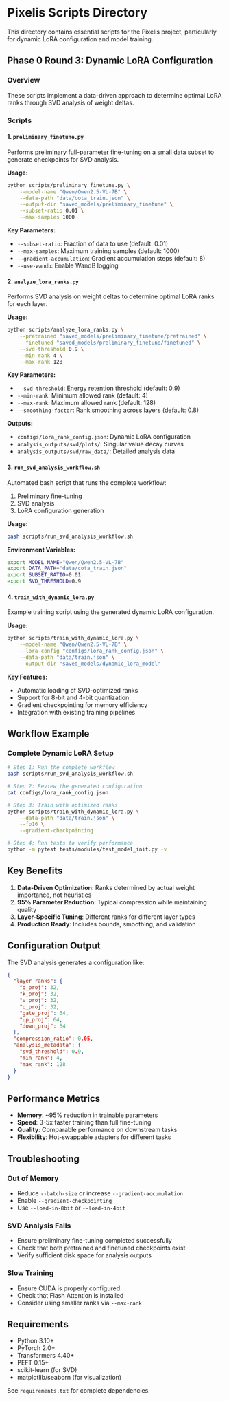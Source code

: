# Pixelis Scripts Directory

This directory contains essential scripts for the Pixelis project, particularly for dynamic LoRA configuration and model training.

## Phase 0 Round 3: Dynamic LoRA Configuration

### Overview
These scripts implement a data-driven approach to determine optimal LoRA ranks through SVD analysis of weight deltas.

### Scripts

#### 1. `preliminary_finetune.py`
Performs preliminary full-parameter fine-tuning on a small data subset to generate checkpoints for SVD analysis.

**Usage:**
```bash
python scripts/preliminary_finetune.py \
    --model-name "Qwen/Qwen2.5-VL-7B" \
    --data-path "data/cota_train.json" \
    --output-dir "saved_models/preliminary_finetune" \
    --subset-ratio 0.01 \
    --max-samples 1000
```

**Key Parameters:**
- `--subset-ratio`: Fraction of data to use (default: 0.01)
- `--max-samples`: Maximum training samples (default: 1000)
- `--gradient-accumulation`: Gradient accumulation steps (default: 8)
- `--use-wandb`: Enable WandB logging

#### 2. `analyze_lora_ranks.py`
Performs SVD analysis on weight deltas to determine optimal LoRA ranks for each layer.

**Usage:**
```bash
python scripts/analyze_lora_ranks.py \
    --pretrained "saved_models/preliminary_finetune/pretrained" \
    --finetuned "saved_models/preliminary_finetune/finetuned" \
    --svd-threshold 0.9 \
    --min-rank 4 \
    --max-rank 128
```

**Key Parameters:**
- `--svd-threshold`: Energy retention threshold (default: 0.9)
- `--min-rank`: Minimum allowed rank (default: 4)
- `--max-rank`: Maximum allowed rank (default: 128)
- `--smoothing-factor`: Rank smoothing across layers (default: 0.8)

**Outputs:**
- `configs/lora_rank_config.json`: Dynamic LoRA configuration
- `analysis_outputs/svd/plots/`: Singular value decay curves
- `analysis_outputs/svd/raw_data/`: Detailed analysis data

#### 3. `run_svd_analysis_workflow.sh`
Automated bash script that runs the complete workflow:
1. Preliminary fine-tuning
2. SVD analysis
3. LoRA configuration generation

**Usage:**
```bash
bash scripts/run_svd_analysis_workflow.sh
```

**Environment Variables:**
```bash
export MODEL_NAME="Qwen/Qwen2.5-VL-7B"
export DATA_PATH="data/cota_train.json"
export SUBSET_RATIO=0.01
export SVD_THRESHOLD=0.9
```

#### 4. `train_with_dynamic_lora.py`
Example training script using the generated dynamic LoRA configuration.

**Usage:**
```bash
python scripts/train_with_dynamic_lora.py \
    --model-name "Qwen/Qwen2.5-VL-7B" \
    --lora-config "configs/lora_rank_config.json" \
    --data-path "data/train.json" \
    --output-dir "saved_models/dynamic_lora_model"
```

**Key Features:**
- Automatic loading of SVD-optimized ranks
- Support for 8-bit and 4-bit quantization
- Gradient checkpointing for memory efficiency
- Integration with existing training pipelines

## Workflow Example

### Complete Dynamic LoRA Setup
```bash
# Step 1: Run the complete workflow
bash scripts/run_svd_analysis_workflow.sh

# Step 2: Review the generated configuration
cat configs/lora_rank_config.json

# Step 3: Train with optimized ranks
python scripts/train_with_dynamic_lora.py \
    --data-path "data/train.json" \
    --fp16 \
    --gradient-checkpointing

# Step 4: Run tests to verify performance
python -m pytest tests/modules/test_model_init.py -v
```

## Key Benefits

1. **Data-Driven Optimization**: Ranks determined by actual weight importance, not heuristics
2. **95% Parameter Reduction**: Typical compression while maintaining quality
3. **Layer-Specific Tuning**: Different ranks for different layer types
4. **Production Ready**: Includes bounds, smoothing, and validation

## Configuration Output

The SVD analysis generates a configuration like:
```json
{
  "layer_ranks": {
    "q_proj": 32,
    "k_proj": 32,
    "v_proj": 32,
    "o_proj": 32,
    "gate_proj": 64,
    "up_proj": 64,
    "down_proj": 64
  },
  "compression_ratio": 0.05,
  "analysis_metadata": {
    "svd_threshold": 0.9,
    "min_rank": 4,
    "max_rank": 128
  }
}
```

## Performance Metrics

- **Memory**: ~95% reduction in trainable parameters
- **Speed**: 3-5x faster training than full fine-tuning
- **Quality**: Comparable performance on downstream tasks
- **Flexibility**: Hot-swappable adapters for different tasks

## Troubleshooting

### Out of Memory
- Reduce `--batch-size` or increase `--gradient-accumulation`
- Enable `--gradient-checkpointing`
- Use `--load-in-8bit` or `--load-in-4bit`

### SVD Analysis Fails
- Ensure preliminary fine-tuning completed successfully
- Check that both pretrained and finetuned checkpoints exist
- Verify sufficient disk space for analysis outputs

### Slow Training
- Ensure CUDA is properly configured
- Check that Flash Attention is installed
- Consider using smaller ranks via `--max-rank`

## Requirements

- Python 3.10+
- PyTorch 2.0+
- Transformers 4.40+
- PEFT 0.15+
- scikit-learn (for SVD)
- matplotlib/seaborn (for visualization)

See `requirements.txt` for complete dependencies.